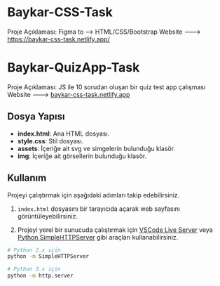 # Baykar-CSS-Task

Proje Açıklaması: Figma to -->  HTML/CSS/Bootstrap        Website  --->  https://baykar-css-task.netlify.app/


# Baykar-QuizApp-Task

Proje Açıklaması: JS ile 10 sorudan oluşan bir quiz test app çalışması   Website  --->  [baykar-css-task.netlify.app](https://baykar-quiz-app.netlify.app/)
 
## Dosya Yapısı

- **index.html**: Ana HTML dosyası.
- **style.css**: Stil dosyası.
- **assets**: İçeriğe ait svg ve simgelerin bulunduğu klasör.
- **img**: İçeriğe ait görsellerin bulunduğu klasör.

## Kullanım

Projeyi çalıştırmak için aşağıdaki adımları takip edebilirsiniz.

1. `index.html` dosyasını bir tarayıcıda açarak web sayfasını görüntüleyebilirsiniz.

2. Projeyi yerel bir sunucuda çalıştırmak için [VSCode Live Server](https://marketplace.visualstudio.com/items?itemName=ritwickdey.LiveServer) veya [Python SimpleHTTPServer](https://docs.python.org/2/library/simplehttpserver.html) gibi araçları kullanabilirsiniz.

```bash
# Python 2.x için
python -m SimpleHTTPServer

# Python 3.x için
python -m http.server
